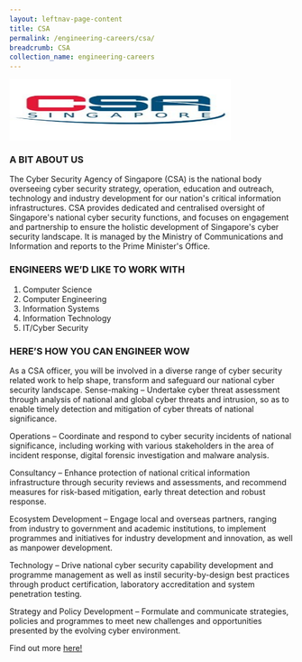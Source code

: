 ```yaml
---
layout: leftnav-page-content
title: CSA
permalink: /engineering-careers/csa/
breadcrumb: CSA
collection_name: engineering-careers
---
```



<img src="/images/csa.jpg" alt="csa" style="width:393px;height:110px;" align="left">
<br clear="left">

### A BIT ABOUT US

The Cyber Security Agency of Singapore (CSA) is the national body overseeing cyber security strategy, operation, education and outreach, technology and industry development for our nation's critical information infrastructures. CSA provides dedicated and centralised oversight of Singapore's national cyber security functions, and focuses on engagement and partnership to ensure the holistic development of Singapore's cyber security landscape. It is managed by the Ministry of Communications and Information and reports to the Prime Minister's Office.

### ENGINEERS WE’D LIKE TO WORK WITH

1.	Computer Science
2.	Computer Engineering
3.	Information Systems
4.	Information Technology
5.	IT/Cyber Security

### HERE’S HOW YOU CAN ENGINEER WOW

As a CSA officer, you will be involved in a diverse range of cyber security related work to help shape, transform and safeguard our national cyber security landscape.
Sense-making – Undertake cyber threat assessment through analysis of national and global cyber threats and intrusion, so as to enable timely detection and mitigation of cyber threats of national significance.

Operations – Coordinate and respond to cyber security incidents of national significance, including working with various stakeholders in the area of incident response, digital forensic investigation and malware analysis.

Consultancy – Enhance protection of national critical information infrastructure through security reviews and assessments, and recommend measures for risk-based mitigation, early threat detection and robust response.

Ecosystem Development – Engage local and overseas partners, ranging from industry to government and academic institutions, to implement programmes and initiatives for industry development and innovation, as well as manpower development.

Technology – Drive national cyber security capability development and programme management as well as instil security-by-design best practices through product certification, laboratory accreditation and system penetration testing.

Strategy and Policy Development – Formulate and communicate strategies, policies and programmes to meet new challenges and opportunities presented by the evolving cyber environment.

Find out more <a href="https://www.csa.gov.sg/careers/job-opportunities" target="_blank">here!</a>


